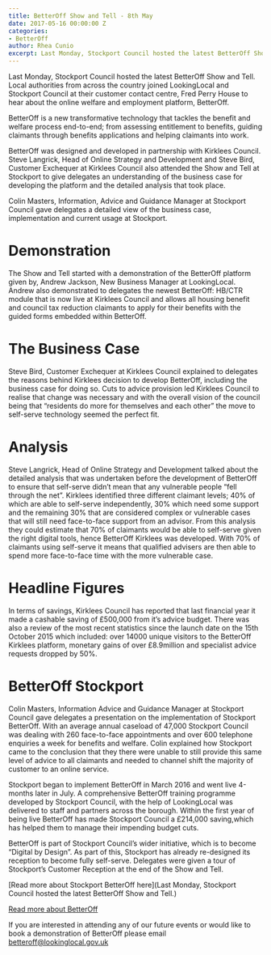 ```yaml
---
title: BetterOff Show and Tell - 8th May
date: 2017-05-16 00:00:00 Z
categories:
- BetterOff
author: Rhea Cunio
excerpt: Last Monday, Stockport Council hosted the latest BetterOff Show and Tell.
---
```


Last Monday, Stockport Council hosted the latest BetterOff Show and Tell. Local authorities from across the country joined LookingLocal and Stockport Council at their customer contact centre, Fred Perry House to hear about the online welfare and employment platform, BetterOff.

BetterOff is a new transformative technology that tackles the benefit and welfare process end-to-end; from assessing entitlement to benefits, guiding claimants through benefits applications and helping claimants into work.

BetterOff was designed and developed in partnership with Kirklees Council. Steve Langrick, Head of Online Strategy and Development and Steve Bird, Customer Exchequer at Kirklees Council also attended the Show and Tell at Stockport to give delegates an understanding of the business case for developing the platform and the detailed analysis that took place.

Colin Masters, Information, Advice and Guidance Manager at Stockport Council gave delegates a detailed view of the business case, implementation and current usage at Stockport. 

# Demonstration
The Show and Tell started with a demonstration of the BetterOff platform given by, Andrew Jackson, New Business Manager at LookingLocal. Andrew also demonstrated to delegates the newest BetterOff: HB/CTR module that is now live at Kirklees Council and allows all housing benefit and council tax reduction claimants to apply for their benefits with the guided forms embedded within BetterOff.

# The Business Case
Steve Bird, Customer Exchequer at Kirklees Council explained to delegates the reasons behind Kirklees decision to develop BetterOff, including the business case for doing so. Cuts to advice provision led Kirklees Council to realise that change was necessary and with the overall vision of the council being that “residents do more for themselves and each other” the move to self-serve technology seemed the perfect fit.

# Analysis
Steve Langrick, Head of Online Strategy and Development talked about the detailed analysis that was undertaken before the development of BetterOff to ensure that self-serve didn’t mean that any vulnerable people “fell through the net”. Kirklees identified three different claimant levels; 40% of which are able to self-serve independently, 30% which need some support and the remaining 30% that are considered complex or vulnerable cases that will still need face-to-face support from an advisor. From this analysis they could estimate that 70% of claimants would be able to self-serve given the right digital tools, hence BetterOff Kirklees was developed. With 70% of claimants using self-serve it means that qualified advisers are then able to spend more face-to-face time with the more vulnerable case.

# Headline Figures
In terms of savings, Kirklees Council has reported that last financial year it made a cashable saving of £500,000 from it’s advice budget. There was also a review of the most recent statistics since the launch date on the 15th October 2015 which included: over 14000 unique visitors to the BetterOff Kirklees platform, monetary gains of over £8.9million and specialist advice requests dropped by 50%. 

# BetterOff Stockport
Colin Masters, Information Advice and Guidance Manager at Stockport Council gave delegates a presentation on the implementation of Stockport BetterOff. With an average annual caseload of 47,000 Stockport Council was dealing with 260 face-to-face appointments and over 600 telephone enquiries a week for benefits and welfare. Colin explained how Stockport came to the conclusion that they there were unable to still provide this same level of advice to all claimants and needed to channel shift the majority of customer to an online service. 

Stockport began to implement BetterOff in March 2016 and went live 4-months later in July. A comprehensive BetterOff training programme developed by Stockport Council, with the help of LookingLocal was delivered to staff and partners across the borough. 
Within the first year of being live BetterOff has made Stockport Council a £214,000 saving,which has helped them to manage their impending budget cuts. 

BetterOff is part of Stockport Council’s wider initiative, which is to become “Digital by Design”. As part of this, Stockport has already re-designed its reception to become fully self-serve. Delegates were given a tour of Stockport’s Customer Reception at the end of the Show and Tell.

[Read more about Stockport BetterOff here](Last Monday, Stockport Council hosted the latest BetterOff Show and Tell.) 

[Read more about BetterOff](https://about.lookinglocal.gov.uk/solutions/betteroff/)

If you are interested in attending any of our future events or would like to book a demonstration of BetterOff please email betteroff@lookinglocal.gov.uk
